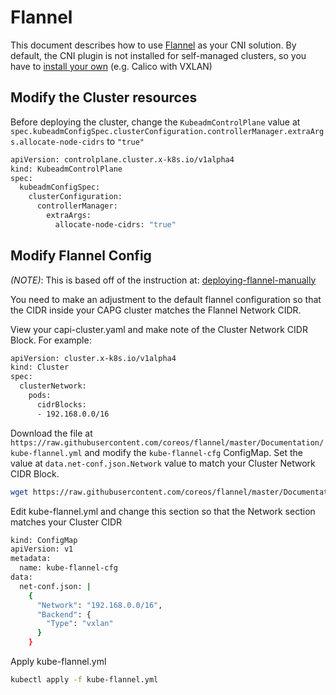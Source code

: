 # Flannel

This document describes how to use [Flannel](https://github.com/flannel-io/flannel) as your CNI solution. By default, the CNI plugin is not installed for self-managed clusters, so you have to [install your own](https://cluster-api.sigs.k8s.io/user/quick-start.html#deploy-a-cni-solution) (e.g. Calico with VXLAN)

## Modify the Cluster resources

Before deploying the cluster, change the `KubeadmControlPlane` value at `spec.kubeadmConfigSpec.clusterConfiguration.controllerManager.extraArgs.allocate-node-cidrs` to `"true"`

```sh
apiVersion: controlplane.cluster.x-k8s.io/v1alpha4
kind: KubeadmControlPlane
spec:
  kubeadmConfigSpec:
    clusterConfiguration:
      controllerManager:
        extraArgs:
          allocate-node-cidrs: "true"
```

## Modify Flannel Config

*(NOTE)*: This is based off of the instruction at: [deploying-flannel-manually](https://github.com/flannel-io/flannel#deploying-flannel-manually)

You need to make an adjustment to the default flannel configuration so that the CIDR inside your CAPG cluster matches the Flannel Network CIDR.

View your capi-cluster.yaml and make note of the Cluster Network CIDR Block. For example:

```sh
apiVersion: cluster.x-k8s.io/v1alpha4
kind: Cluster
spec:
  clusterNetwork:
    pods:
      cidrBlocks:
      - 192.168.0.0/16
```

Download the file at `https://raw.githubusercontent.com/coreos/flannel/master/Documentation/kube-flannel.yml` and modify the `kube-flannel-cfg` ConfigMap. Set the value at `data.net-conf.json.Network` value to match your Cluster Network CIDR Block.

```sh
wget https://raw.githubusercontent.com/coreos/flannel/master/Documentation/kube-flannel.yml
```

Edit kube-flannel.yml and change this section so that the Network section matches your Cluster CIDR

```sh
kind: ConfigMap
apiVersion: v1
metadata:
  name: kube-flannel-cfg
data:
  net-conf.json: |
    {
      "Network": "192.168.0.0/16",
      "Backend": {
        "Type": "vxlan"
      }
    }
```

Apply kube-flannel.yml

```sh
kubectl apply -f kube-flannel.yml
```
